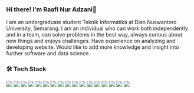 ### Hi there! I'm Raafi Nur Adzani👋 

I am an undergraduate student Teknik Informatika at Dian Nuswantoro University, Semarang. I am an individual who can work both independently and in a team, can solve problems in the best way, always curious about new things and enjoys challenges. Have experience on analyzing and developing website. Would like to add more knowledge and insight into further software and data science.

### 🛠️ Tech Stack  
<p>
  <img src="https://img.shields.io/badge/Laravel-FF2D20?style=for-the-badge&logo=laravel&logoColor=white">
  <img src="https://img.shields.io/badge/Next.js-white?style=for-the-badge&logo=nextdotjs&logoColor=black">
  <img src="https://img.shields.io/badge/Express.js-F7DF1E?style=for-the-badge&logo=express&logoColor=black">
  <img src="https://img.shields.io/badge/React-61DAFB?style=for-the-badge&logo=react&logoColor=black">
  <img src="https://img.shields.io/badge/Redux-764ABC?style=for-the-badge&logo=redux&logoColor=white">
  <img src="https://img.shields.io/badge/TypeScript-3178C6?style=for-the-badge&logo=typescript&logoColor=white">
  <img src="https://img.shields.io/badge/Node.js-339933?style=for-the-badge&logo=node.js&logoColor=white">
  <img src="https://img.shields.io/badge/Python-3776AB?style=for-the-badge&logo=python&logoColor=white">
  <img src="https://img.shields.io/badge/TailwindCSS-38B2AC?style=for-the-badge&logo=tailwindcss&logoColor=white">
  <img src="https://img.shields.io/badge/Bootstrap-7952B3?style=for-the-badge&logo=bootstrap&logoColor=white">
  <img src="https://img.shields.io/badge/MySQL-00758F?style=for-the-badge&logo=mysql&logoColor=white">
  <img src="https://img.shields.io/badge/PostgreSQL-336791?style=for-the-badge&logo=postgresql&logoColor=white">
  <img src="https://img.shields.io/badge/MongoDB-47A248?style=for-the-badge&logo=mongodb&logoColor=white">
  <img src="https://img.shields.io/badge/Google_Cloud-4285F4?style=for-the-badge&logo=googlecloud&logoColor=white">
  <img src="https://img.shields.io/badge/Figma-F24E1E?style=for-the-badge&logo=figma&logoColor=white">
  <img src="https://img.shields.io/badge/GitHub-181717?style=for-the-badge&logo=github&logoColor=white">
  <img src="https://img.shields.io/badge/Vercel-F7F7F7?style=for-the-badge&logo=vercel&logoColor=black">
</p>
